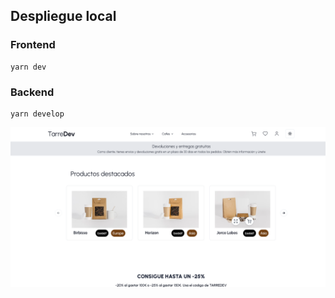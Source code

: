 ## Despliegue local

### Frontend
```
yarn dev
```
### Backend
```
yarn develop
```

![main](./images/main.png)
